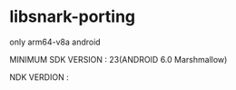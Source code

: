 # libsnark-porting

only arm64-v8a android

MINIMUM SDK VERSION : 23(ANDROID 6.0 Marshmallow)

NDK VERDION :
